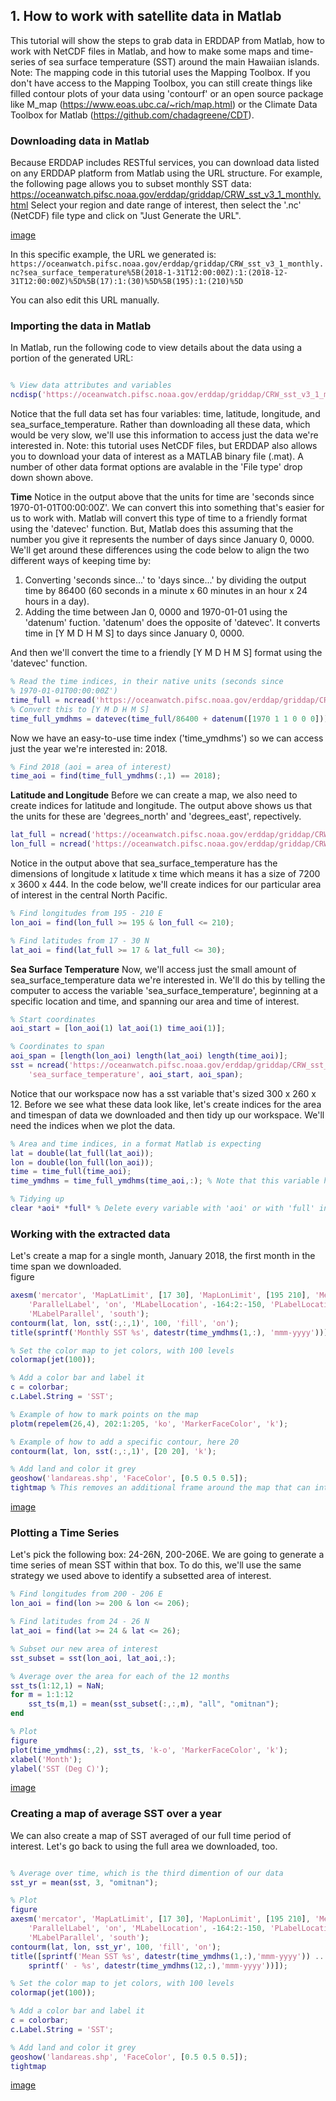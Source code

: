 ## 1. How to work with satellite data in Matlab

This tutorial will show the steps to grab data in ERDDAP from Matlab, how to work with NetCDF files in Matlab, and how to make some maps and time-series of sea surface temperature (SST) around the main Hawaiian islands.
Note: The mapping code in this tutorial uses the Mapping Toolbox.  If you don't have access to the Mapping Toolbox, you can still create things like filled contour plots of your data using 'contourf' or an open source package like M_map (https://www.eoas.ubc.ca/~rich/map.html) or the Climate Data Toolbox for Matlab (https://github.com/chadagreene/CDT).

### Downloading data in Matlab

Because ERDDAP includes RESTful services, you can download data listed on any ERDDAP platform from Matlab using the URL structure.  For example, the following page allows you to subset monthly SST data: https://oceanwatch.pifsc.noaa.gov/erddap/griddap/CRW_sst_v3_1_monthly.html 
Select your region and date range of interest, then select the '.nc' (NetCDF) file type and click on "Just Generate the URL".  

[image](images/erddap.png)

In this specific example, the URL we generated is:
`https://oceanwatch.pifsc.noaa.gov/erddap/griddap/CRW_sst_v3_1_monthly.nc?sea_surface_temperature%5B(2018-1-31T12:00:00Z):1:(2018-12-31T12:00:00Z)%5D%5B(17):1:(30)%5D%5B(195):1:(210)%5D `

You can also edit this URL manually. 

### Importing the data in Matlab
In Matlab, run the following code to view details about the data using a portion of the generated URL:

```matlab 

% View data attributes and variables
ncdisp('https://oceanwatch.pifsc.noaa.gov/erddap/griddap/CRW_sst_v3_1_monthly'); 
```


Notice that the full data set has four variables: time, latitude, longitude, and sea_surface_temperature.  Rather than downloading all these data, which would be very slow, we'll use this information to access just the data we're interested in.  Note: this tutorial uses NetCDF files, but ERDDAP also allows you to download your data of interest as a MATLAB binary file (.mat).  A number of other data format options are avalable in the 'File type' drop down shown above.

**Time**
Notice in the output above that the units for time are 'seconds since 1970-01-01T00:00:00Z'.  We can convert this into something that's easier for us to work with.  Matlab will convert this type of time to a friendly format using the 'datevec' function.  But, Matlab does this assuming that the number you give it represents the number of days since January 0, 0000.  We'll get around these differences using the code below to align the two different ways of keeping time by:

1. Converting 'seconds since...' to 'days since...' by dividing the output time by 86400 (60 seconds in a minute x 60 minutes in an hour x 24 hours in a day). 
2. Adding the time between Jan 0, 0000 and 1970-01-01 using the 'datenum' fuction.  'datenum' does the opposite of 'datevec'.  It converts time in [Y M D H M S] to days since January 0, 0000.

And then we'll convert the time to a friendly [Y M D H M S] format using the 'datevec' function.

```matlab
% Read the time indices, in their native units (seconds since
% 1970-01-01T00:00:00Z')
time_full = ncread('https://oceanwatch.pifsc.noaa.gov/erddap/griddap/CRW_sst_v3_1_monthly', 'time');
% Convert this to [Y M D H M S]
time_full_ymdhms = datevec(time_full/86400 + datenum([1970 1 1 0 0 0])); 
```

Now we have an easy-to-use time index ('time_ymdhms') so we can access just the year we're interested in: 2018.

```matlab
% Find 2018 (aoi = area of interest)
time_aoi = find(time_full_ymdhms(:,1) == 2018);
```

**Latitude and Longitude**
Before we can create a map, we also need to create indices for latitude and longitude.  The output above shows us that the units for these are 'degrees_north' and 'degrees_east', repectively.  

```matlab
lat_full = ncread('https://oceanwatch.pifsc.noaa.gov/erddap/griddap/CRW_sst_v3_1_monthly', 'latitude');
lon_full = ncread('https://oceanwatch.pifsc.noaa.gov/erddap/griddap/CRW_sst_v3_1_monthly', 'longitude');
```

Notice in the output above that sea_surface_temperature has the dimensions of longitude x latitude x time which means it has a size of 7200 x 3600 x 444.  In the code below, we'll create indices for our particular area of interest in the central North Pacific.

```matlab
% Find longitudes from 195 - 210 E
lon_aoi = find(lon_full >= 195 & lon_full <= 210);

% Find latitudes from 17 - 30 N
lat_aoi = find(lat_full >= 17 & lat_full <= 30);
```

**Sea Surface Temperature**
Now, we'll access just the small amount of sea_surface_temperature data we're interested in.  We'll do this by telling the computer to access the variable 'sea_surface_temperature', beginning at a specific location and time, and spanning our area and time of interest. 

```matlab
% Start coordinates
aoi_start = [lon_aoi(1) lat_aoi(1) time_aoi(1)];

% Coordinates to span
aoi_span = [length(lon_aoi) length(lat_aoi) length(time_aoi)];
sst = ncread('https://oceanwatch.pifsc.noaa.gov/erddap/griddap/CRW_sst_v3_1_monthly', ...
    'sea_surface_temperature', aoi_start, aoi_span);
```


Notice that our workspace now has a sst variable that's sized 300 x 260 x 12.  Before we see what these data look like, let's create indices for the area and timespan of data we downloaded and then tidy up our workspace.  We'll need the indices when we plot the data.

```matlab
% Area and time indices, in a format Matlab is expecting
lat = double(lat_full(lat_aoi));
lon = double(lon_full(lon_aoi));
time = time_full(time_aoi);
time_ymdhms = time_full_ymdhms(time_aoi,:); % Note that this variable has 6 columns, unlike the others

% Tidying up
clear *aoi* *full* % Delete every variable with 'aoi' or with 'full' in its name
```

### Working with the extracted data 
Let's create a map for a single month, January 2018, the first month in the time span we downloaded.  
figure

```matlab
axesm('mercator', 'MapLatLimit', [17 30], 'MapLonLimit', [195 210], 'MeridianLabel', 'on', ...
    'ParallelLabel', 'on', 'MLabelLocation', -164:2:-150, 'PLabelLocation', 18:2:30, ...
    'MLabelParallel', 'south');
contourm(lat, lon, sst(:,:,1)', 100, 'fill', 'on');
title(sprintf('Monthly SST %s', datestr(time_ymdhms(1,:), 'mmm-yyyy')));

% Set the color map to jet colors, with 100 levels
colormap(jet(100));

% Add a color bar and label it
c = colorbar;
c.Label.String = 'SST';

% Example of how to mark points on the map
plotm(repelem(26,4), 202:1:205, 'ko', 'MarkerFaceColor', 'k');

% Example of how to add a specific contour, here 20
contourm(lat, lon, sst(:,:,1)', [20 20], 'k');

% Add land and color it grey
geoshow('landareas.shp', 'FaceColor', [0.5 0.5 0.5]);
tightmap % This removes an additional frame around the map that can interfere with the labeling
```
[image](images/monthlysst.png)

### Plotting a Time Series

Let's pick the following box: 24-26N, 200-206E.  We are going to generate a time series of mean SST within that box. To do this, we'll use the same strategy we used above to identify a subsetted area of interest.

```matlab
% Find longitudes from 200 - 206 E
lon_aoi = find(lon >= 200 & lon <= 206);

% Find latitudes from 24 - 26 N
lat_aoi = find(lat >= 24 & lat <= 26);

% Subset our new area of interest
sst_subset = sst(lon_aoi, lat_aoi,:);

% Average over the area for each of the 12 months
sst_ts(1:12,1) = NaN;
for m = 1:1:12 
    sst_ts(m,1) = mean(sst_subset(:,:,m), "all", "omitnan");
end

% Plot
figure
plot(time_ymdhms(:,2), sst_ts, 'k-o', 'MarkerFaceColor', 'k');
xlabel('Month');
ylabel('SST (Deg C)');
```

[image](images/timeseries.png)


### Creating a map of average SST over a year
We can also create a map of SST averaged of our full time period of interest.  Let's go back to using the full area we downloaded, too.
```matlab

% Average over time, which is the third dimention of our data
sst_yr = mean(sst, 3, "omitnan");

% Plot
figure
axesm('mercator', 'MapLatLimit', [17 30], 'MapLonLimit', [195 210], 'MeridianLabel', 'on', ...
    'ParallelLabel', 'on', 'MLabelLocation', -164:2:-150, 'PLabelLocation', 18:2:30, ...
    'MLabelParallel', 'south');
contourm(lat, lon, sst_yr', 100, 'fill', 'on');
title([sprintf('Mean SST %s', datestr(time_ymdhms(1,:),'mmm-yyyy')) ...
    sprintf(' - %s', datestr(time_ymdhms(12,:),'mmm-yyyy'))]);

% Set the color map to jet colors, with 100 levels
colormap(jet(100));

% Add a color bar and label it
c = colorbar;
c.Label.String = 'SST';

% Add land and color it grey
geoshow('landareas.shp', 'FaceColor', [0.5 0.5 0.5]);
tightmap

```

[image](images/meansst_jan.png)